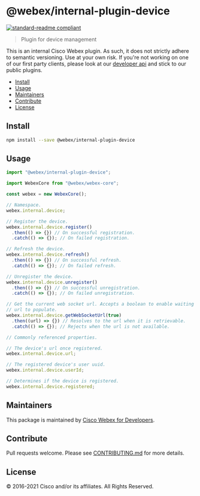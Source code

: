 # @webex/internal-plugin-device

[![standard-readme compliant](https://img.shields.io/badge/readme%20style-standard-brightgreen.svg?style=flat-square)](https://github.com/RichardLitt/standard-readme)

> Plugin for device management

This is an internal Cisco Webex plugin. As such, it does not strictly adhere to
semantic versioning. Use at your own risk. If you're not working on one of our
first party clients, please look at our
[developer api](https://developer.webex.com/) and stick to our public plugins.

- [Install](#install)
- [Usage](#usage)
- [Maintainers](#maintainers)
- [Contribute](#contribute)
- [License](#license)

## Install

```bash
npm install --save @webex/internal-plugin-device
```

## Usage

```js
import "@webex/internal-plugin-device";

import WebexCore from "@webex/webex-core";

const webex = new WebexCore();

// Namespace.
webex.internal.device;

// Register the device.
webex.internal.device.register()
  .then(() => {}) // On successful registration.
  .catch(() => {}); // On failed registration.

// Refresh the device.
webex.internal.device.refresh()
  .then(() => {}) // On successful refresh.
  .catch(() => {}); // On failed refresh.

// Unregister the device.
webex.internal.device.unregister()
  .then(() => {}) // On successful unregistration.
  .catch(() => {}); // On failed unregistration.

// Get the current web socket url. Accepts a boolean to enable waiting for the
// url to populate.
webex.internal.device.getWebSocketUrl(true)
  .then((url) => {}) // Resolves to the url when it is retrievable.
  .catch(() => {}); // Rejects when the url is not available.

// Commonly referenced properties.

// The device's url once registered.
webex.internal.device.url;

// The registered device's user uuid.
webex.internal.device.userId;

// Determines if the device is registered.
webex.internal.device.registered;
```

## Maintainers

This package is maintained by
[Cisco Webex for Developers](https://developer.webex.com/).

## Contribute

Pull requests welcome. Please see
[CONTRIBUTING.md](https://github.com/webex/webex-js-sdk/blob/master/CONTRIBUTING.md)
for more details.

## License

© 2016-2021 Cisco and/or its affiliates. All Rights Reserved.
